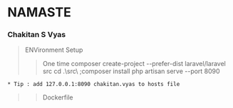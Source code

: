 # NAMASTE
### Chakitan S Vyas

> ENVironment Setup
> >One time 
    composer create-project --prefer-dist laravel/laravel src
    cd .\src\ ;composer install
    php artisan serve --port 8090

    * Tip : add 127.0.0.1:8090 chakitan.vyas to hosts file 
> >Dockerfile